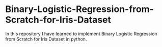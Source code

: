 # Binary-Logistic-Regression-from-Scratch-for-Iris-Dataset
In this repository I have learned to implement Binary Logistic Regression from Scratch for Iris Dataset in python.
